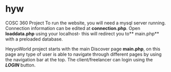 # hyw
COSC 360 Project
  To run the website, you will need a mysql server running. Connection information can be edited at **connection.php**. Open **loaddata.php** using your localhost- this will redirect you to** main.php** with a preloaded database.

HeyyoWorld project starts with the main Discover page **main.php**, on this page any type of user is able to navigate through different pages by using the navigation bar at the top. The client/freelancer can login using the _**LOGIN**_ button.

